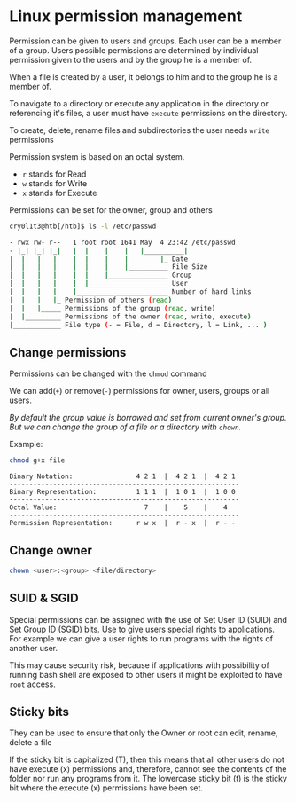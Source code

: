 # Linux permission management 

Permission can be given to users and groups. 
Each user can be a member of a group.
Users possible permissions are determined by individual permission given to the users and by the group he is a member of.

When a file is created by a user, it belongs to him and to the group he is a member of.

To navigate to a directory or execute any application in the directory or referencing it's files, a user must have `execute` permissions on the directory.

To create, delete, rename files and subdirectories the user needs `write` permissions

Permission system is based on an octal system. 

- `r` stands for Read
- `w` stands for Write
- `x` stands for Execute

Permissions can be set for the owner, group and others

```bash
cry0l1t3@htb[/htb]$ ls -l /etc/passwd

- rwx rw- r--   1 root root 1641 May  4 23:42 /etc/passwd
- |_| |_| |_|   |  |    |    |   |__________|
|  |   |   |    |  |    |    |        |_ Date
|  |   |   |    |  |    |    |__________ File Size
|  |   |   |    |  |    |_______________ Group
|  |   |   |    |  |____________________ User
|  |   |   |    |_______________________ Number of hard links
|  |   |   |_ Permission of others (read)
|  |   |_____ Permissions of the group (read, write)
|  |_________ Permissions of the owner (read, write, execute)
|____________ File type (- = File, d = Directory, l = Link, ... )
```

## Change permissions

Permissions can be changed with the `chmod` command

We can add(`+`) or remove(`-`) permissions for owner, users, groups or all users.

*By default the group value is borrowed and set from current owner's group. But we can change the group of a file or a directory with `chown`.*

Example:

```bash
chmod g+x file
```

```
Binary Notation:                4 2 1  |  4 2 1  |  4 2 1
----------------------------------------------------------
Binary Representation:          1 1 1  |  1 0 1  |  1 0 0
----------------------------------------------------------
Octal Value:                      7    |    5    |    4
----------------------------------------------------------
Permission Representation:      r w x  |  r - x  |  r - -
```

## Change owner

```bash
chown <user>:<group> <file/directory>
```

## SUID & SGID

Special permissions can be assigned with the use of Set User ID (SUID) and Set Group ID (SGID) bits. Use to give users special rights to applications. For example we can give a user rights to run programs with the rights of another user.

This may cause security risk, because if applications with possibility of running bash shell are exposed to other users it might be exploited to have `root` access.

## Sticky bits

They can be used to ensure that only the Owner or root can edit, rename, delete a file

If the sticky bit is capitalized (T), then this means that all other users do not have execute (x) permissions and, therefore, cannot see the contents of the folder nor run any programs from it. The lowercase sticky bit (t) is the sticky bit where the execute (x) permissions have been set.